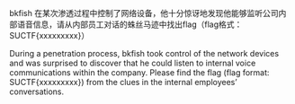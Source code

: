 bkfish 在某次渗透过程中控制了网络设备，他十分惊讶地发现他能够监听公司内部语音信息，请从内部员工对话的蛛丝马迹中找出flag（flag格式：SUCTF{xxxxxxxxx}）

During a penetration process, bkfish took control of the network devices and was surprised to discover that he could listen to internal voice communications within the company. Please find the flag (flag format: SUCTF{xxxxxxxxx}) from the clues in the internal employees’ conversations.

